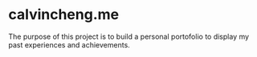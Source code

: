 # calvincheng.me

The purpose of this project is to build a personal portofolio to display my past experiences and achievements.
